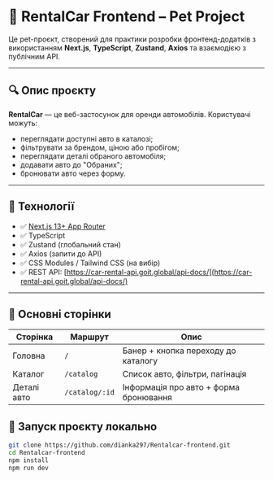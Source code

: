 
# 🚗 RentalCar Frontend – Pet Project

Це pet-проєкт, створений для практики розробки фронтенд-додатків з використанням **Next.js**, **TypeScript**, **Zustand**, **Axios** та взаємодією з публічним API.

---

## 🔍 Опис проєкту

**RentalCar** — це веб-застосунок для оренди автомобілів. Користувачі можуть:

- переглядати доступні авто в каталозі;
- фільтрувати за брендом, ціною або пробігом;
- переглядати деталі обраного автомобіля;
- додавати авто до "Обраних";
- бронювати авто через форму.

---

## 🔧 Технології

- ✅ [Next.js 13+ App Router](https://nextjs.org/)
- ✅ TypeScript
- ✅ Zustand (глобальний стан)
- ✅ Axios (запити до API)
- ✅ CSS Modules / Tailwind CSS (на вибір)
- ✅ REST API: [https://car-rental-api.goit.global/api-docs/](https://car-rental-api.goit.global/api-docs/)

---

## 📁 Основні сторінки

| Сторінка | Маршрут | Опис |
|---------|----------|------|
| Головна | `/` | Банер + кнопка переходу до каталогу |
| Каталог | `/catalog` | Список авто, фільтри, пагінація |
| Деталі авто | `/catalog/:id` | Інформація про авто + форма бронювання |

## 🚀 Запуск проєкту локально

```bash
git clone https://github.com/dianka297/Rentalcar-frontend.git
cd Rentalcar-frontend
npm install
npm run dev
